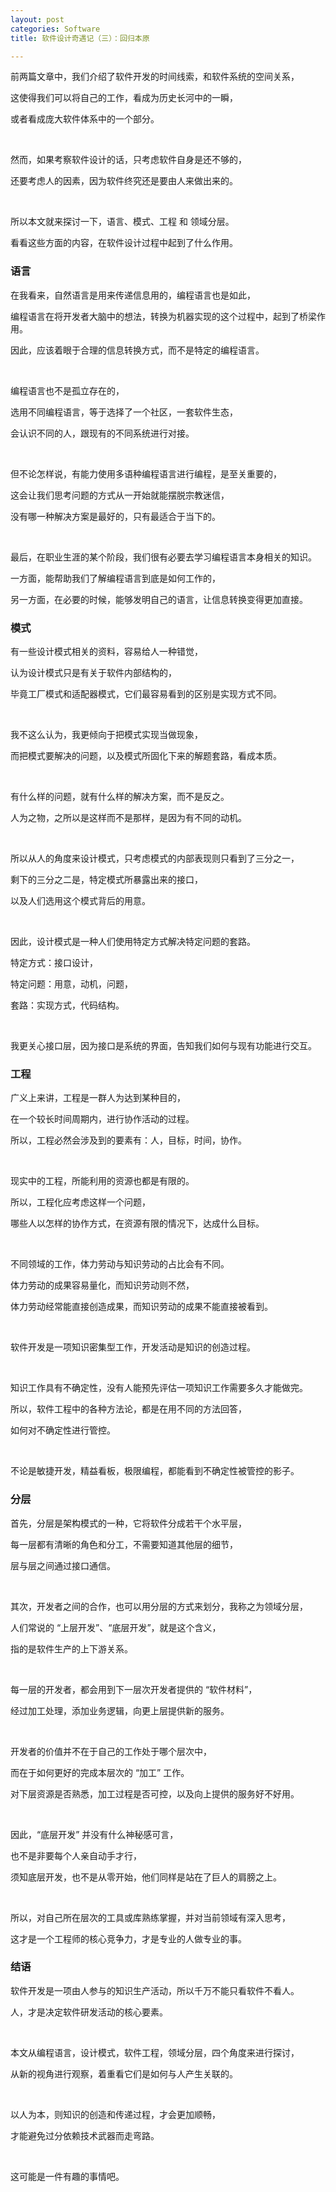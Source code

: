 ```yaml
---
layout: post
categories: Software
title: 软件设计奇遇记（三）：回归本原

---
```


前两篇文章中，我们介绍了软件开发的时间线索，和软件系统的空间关系，

这使得我们可以将自己的工作，看成为历史长河中的一瞬，

或者看成庞大软件体系中的一个部分。

<br/>

然而，如果考察软件设计的话，只考虑软件自身是还不够的，

还要考虑人的因素，因为软件终究还是要由人来做出来的。

<br/>

所以本文就来探讨一下，语言、模式、工程 和 领域分层。

看看这些方面的内容，在软件设计过程中起到了什么作用。

### 语言

在我看来，自然语言是用来传递信息用的，编程语言也是如此，

编程语言在将开发者大脑中的想法，转换为机器实现的这个过程中，起到了桥梁作用。

因此，应该着眼于合理的信息转换方式，而不是特定的编程语言。

<br/>

编程语言也不是孤立存在的，

选用不同编程语言，等于选择了一个社区，一套软件生态，

会认识不同的人，跟现有的不同系统进行对接。

<br/>

但不论怎样说，有能力使用多语种编程语言进行编程，是至关重要的，

这会让我们思考问题的方式从一开始就能摆脱宗教迷信，

没有哪一种解决方案是最好的，只有最适合于当下的。

<br/>

最后，在职业生涯的某个阶段，我们很有必要去学习编程语言本身相关的知识。

一方面，能帮助我们了解编程语言到底是如何工作的，

另一方面，在必要的时候，能够发明自己的语言，让信息转换变得更加直接。

### 模式

有一些设计模式相关的资料，容易给人一种错觉，

认为设计模式只是有关于软件内部结构的，

毕竟工厂模式和适配器模式，它们最容易看到的区别是实现方式不同。

<br/>

我不这么认为，我更倾向于把模式实现当做现象，

而把模式要解决的问题，以及模式所固化下来的解题套路，看成本质。

<br/>

有什么样的问题，就有什么样的解决方案，而不是反之。

人为之物，之所以是这样而不是那样，是因为有不同的动机。

<br/>

所以从人的角度来设计模式，只考虑模式的内部表现则只看到了三分之一，

剩下的三分之二是，特定模式所暴露出来的接口，

以及人们选用这个模式背后的用意。

<br/>

因此，设计模式是一种人们使用特定方式解决特定问题的套路。

特定方式：接口设计，

特定问题：用意，动机，问题，

套路：实现方式，代码结构。

<br/>

我更关心接口层，因为接口是系统的界面，告知我们如何与现有功能进行交互。

### 工程

广义上来讲，工程是一群人为达到某种目的，

在一个较长时间周期内，进行协作活动的过程。

所以，工程必然会涉及到的要素有：人，目标，时间，协作。

<br/>

现实中的工程，所能利用的资源也都是有限的。

所以，工程化应考虑这样一个问题，

哪些人以怎样的协作方式，在资源有限的情况下，达成什么目标。

<br/>

不同领域的工作，体力劳动与知识劳动的占比会有不同。

体力劳动的成果容易量化，而知识劳动则不然，

体力劳动经常能直接创造成果，而知识劳动的成果不能直接被看到。

<br/>

软件开发是一项知识密集型工作，开发活动是知识的创造过程。

<br/>

知识工作具有不确定性，没有人能预先评估一项知识工作需要多久才能做完。

所以，软件工程中的各种方法论，都是在用不同的方法回答，

如何对不确定性进行管控。

<br/>

不论是敏捷开发，精益看板，极限编程，都能看到不确定性被管控的影子。

### 分层

首先，分层是架构模式的一种，它将软件分成若干个水平层，

每一层都有清晰的角色和分工，不需要知道其他层的细节，

层与层之间通过接口通信。

<br/>

其次，开发者之间的合作，也可以用分层的方式来划分，我称之为领域分层，

人们常说的 “上层开发”、“底层开发”，就是这个含义，

指的是软件生产的上下游关系。

<br/>

每一层的开发者，都会用到下一层次开发者提供的 “软件材料”，

经过加工处理，添加业务逻辑，向更上层提供新的服务。

<br/>

开发者的价值并不在于自己的工作处于哪个层次中，

而在于如何更好的完成本层次的 “加工” 工作。

对下层资源是否熟悉，加工过程是否可控，以及向上提供的服务好不好用。

<br/>

因此，“底层开发” 并没有什么神秘感可言，

也不是非要每个人亲自动手才行，

须知底层开发，也不是从零开始，他们同样是站在了巨人的肩膀之上。

<br/>

所以，对自己所在层次的工具或库熟练掌握，并对当前领域有深入思考，

这才是一个工程师的核心竞争力，才是专业的人做专业的事。

### 结语

软件开发是一项由人参与的知识生产活动，所以千万不能只看软件不看人。

人，才是决定软件研发活动的核心要素。

<br/>

本文从编程语言，设计模式，软件工程，领域分层，四个角度来进行探讨，

从新的视角进行观察，着重看它们是如何与人产生关联的。

<br/>

以人为本，则知识的创造和传递过程，才会更加顺畅，

才能避免过分依赖技术武器而走弯路。

<br/>

这可能是一件有趣的事情吧。
